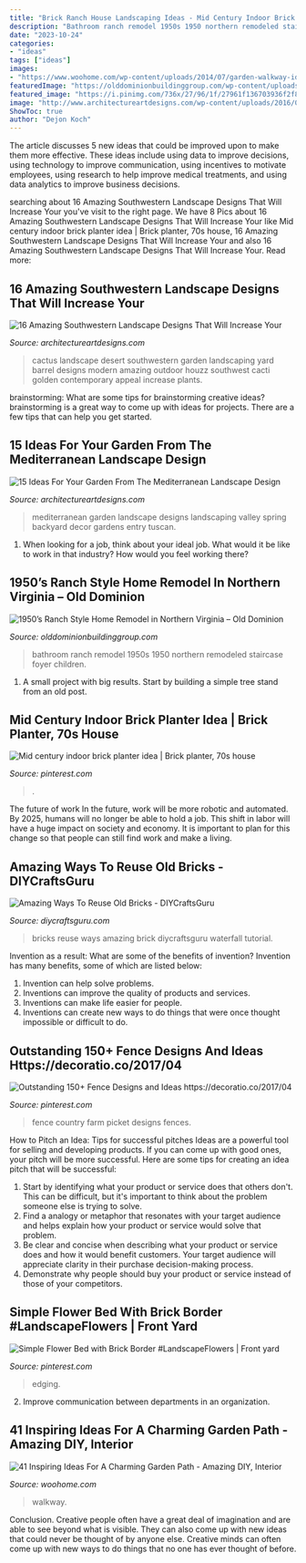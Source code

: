 ```yaml
---
title: "Brick Ranch House Landscaping Ideas - Mid Century Indoor Brick Planter Idea"
description: "Bathroom ranch remodel 1950s 1950 northern remodeled staircase foyer children"
date: "2023-10-24"
categories:
- "ideas"
tags: ["ideas"]
images:
- "https://www.woohome.com/wp-content/uploads/2014/07/garden-walkway-ideas-26.jpg"
featuredImage: "https://olddominionbuildinggroup.com/wp-content/uploads/1950s-ranch-home-kids-bathroom-remodel-northern-va-rs.jpg"
featured_image: "https://i.pinimg.com/736x/27/96/1f/27961f136703936f2f8c8f4d36fc8122.jpg"
image: "http://www.architectureartdesigns.com/wp-content/uploads/2016/04/16-Amazing-Southwestern-Landscape-Designs-That-Will-Increase-Your-Outdoor-Appeal-13-630x419.jpg"
ShowToc: true
author: "Dejon Koch"
---
```



The article discusses 5 new ideas that could be improved upon to make them more effective. These ideas include using data to improve decisions, using technology to improve communication, using incentives to motivate employees, using research to help improve medical treatments, and using data analytics to improve business decisions.

	

		
searching about 16 Amazing Southwestern Landscape Designs That Will Increase Your you've visit to the right page. We have 8 Pics about 16 Amazing Southwestern Landscape Designs That Will Increase Your like Mid century indoor brick planter idea | Brick planter, 70s house, 16 Amazing Southwestern Landscape Designs That Will Increase Your and also 16 Amazing Southwestern Landscape Designs That Will Increase Your. Read more:
		
    
## 16 Amazing Southwestern Landscape Designs That Will Increase Your

<img loading=lazy src="http://www.architectureartdesigns.com/wp-content/uploads/2016/04/16-Amazing-Southwestern-Landscape-Designs-That-Will-Increase-Your-Outdoor-Appeal-13-630x419.jpg" onerror="this.onerror=null;this.src='https://tse2.mm.bing.net/th?id=OIP.NVN7Kpz-34KOeroOQBuWFAHaE7&amp;pid=15.1';" alt="16 Amazing Southwestern Landscape Designs That Will Increase Your">

_Source: architectureartdesigns.com_

>cactus landscape desert southwestern garden landscaping yard barrel designs modern amazing outdoor houzz southwest cacti golden contemporary appeal increase plants. 

	

brainstorming: What are some tips for brainstorming creative ideas?
brainstorming is a great way to come up with ideas for projects. There are a few tips that can help you get started.

    
## 15 Ideas For Your Garden From The Mediterranean Landscape Design

<img loading=lazy src="http://www.architectureartdesigns.com/wp-content/uploads/2014/10/15-Ideas-For-Your-Garden-From-The-Mediterranean-Landscape-Design-13-630x840.jpg" onerror="this.onerror=null;this.src='https://tse3.mm.bing.net/th?id=OIP.0leKGLxP1tTM7CxBwgseYwHaJ4&amp;pid=15.1';" alt="15 Ideas For Your Garden From The Mediterranean Landscape Design">

_Source: architectureartdesigns.com_

>mediterranean garden landscape designs landscaping valley spring backyard decor gardens entry tuscan. 

	

1) When looking for a job, think about your ideal job. What would it be like to work in that industry? How would you feel working there?

    
## 1950’s Ranch Style Home Remodel In Northern Virginia – Old Dominion

<img loading=lazy src="https://olddominionbuildinggroup.com/wp-content/uploads/1950s-ranch-home-kids-bathroom-remodel-northern-va-rs.jpg" onerror="this.onerror=null;this.src='https://tse4.mm.bing.net/th?id=OIP.Rpx9WvISsZpG54ilIxvQ0QHaE9&amp;pid=15.1';" alt="1950’s Ranch Style Home Remodel in Northern Virginia – Old Dominion">

_Source: olddominionbuildinggroup.com_

>bathroom ranch remodel 1950s 1950 northern remodeled staircase foyer children. 

	

1. A small project with big results. Start by building a simple tree stand from an old post.

    
## Mid Century Indoor Brick Planter Idea | Brick Planter, 70s House

<img loading=lazy src="https://i.pinimg.com/736x/5f/11/b0/5f11b0bdd0dbeb813ff47a14d7e24b2a--brick-planter-planters.jpg" onerror="this.onerror=null;this.src='https://tse2.mm.bing.net/th?id=OIP.MqWqZWZrrUXPrKaJkIFLXgHaJ3&amp;pid=15.1';" alt="Mid century indoor brick planter idea | Brick planter, 70s house">

_Source: pinterest.com_

>. 

	

The future of work
In the future, work will be more robotic and automated. By 2025, humans will no longer be able to hold a job. This shift in labor will have a huge impact on society and economy. It is important to plan for this change so that people can still find work and make a living.

    
## Amazing Ways To Reuse Old Bricks - DIYCraftsGuru

<img loading=lazy src="https://www.diycraftsguru.com/wp-content/uploads/2016/08/05-reuse-old-bricks.jpg" onerror="this.onerror=null;this.src='https://tse2.mm.bing.net/th?id=OIP.xKDdAGfkVDWOIUQh0k9kfAHaOX&amp;pid=15.1';" alt="Amazing Ways To Reuse Old Bricks - DIYCraftsGuru">

_Source: diycraftsguru.com_

>bricks reuse ways amazing brick diycraftsguru waterfall tutorial. 

	

Invention as a result: What are some of the benefits of invention?
Invention has many benefits, some of which are listed below: 
1. Invention can help solve problems. 
2. Inventions can improve the quality of products and services. 
3. Inventions can make life easier for people. 
4. Inventions can create new ways to do things that were once thought impossible or difficult to do.

    
## Outstanding 150+ Fence Designs And Ideas Https://decoratio.co/2017/04

<img loading=lazy src="https://i.pinimg.com/736x/6a/f4/28/6af428451b4f3604b8b6c09aef066fbf--white-picket-fences-white-fence.jpg" onerror="this.onerror=null;this.src='https://tse2.mm.bing.net/th?id=OIP.Dmw6Sjz78yrk9SWSwZUSTgHaIy&amp;pid=15.1';" alt="Outstanding 150+ Fence Designs and Ideas https://decoratio.co/2017/04">

_Source: pinterest.com_

>fence country farm picket designs fences. 

	

How to Pitch an Idea: Tips for successful pitches
Ideas are a powerful tool for selling and developing products. If you can come up with good ones, your pitch will be more successful. Here are some tips for creating an idea pitch that will be successful:
1. Start by identifying what your product or service does that others don't. This can be difficult, but it's important to think about the problem someone else is trying to solve.
2. Find a analogy or metaphor that resonates with your target audience and helps explain how your product or service would solve that problem.
3. Be clear and concise when describing what your product or service does and how it would benefit customers. Your target audience will appreciate clarity in their purchase decision-making process.
4. Demonstrate why people should buy your product or service instead of those of your competitors.

    
## Simple Flower Bed With Brick Border #LandscapeFlowers | Front Yard

<img loading=lazy src="https://i.pinimg.com/736x/27/96/1f/27961f136703936f2f8c8f4d36fc8122.jpg" onerror="this.onerror=null;this.src='https://tse4.mm.bing.net/th?id=OIP.dR5Epdv8diKqkWVt5IZNCgHaLH&amp;pid=15.1';" alt="Simple Flower Bed with Brick Border #LandscapeFlowers | Front yard">

_Source: pinterest.com_

>edging. 

	

2. Improve communication between departments in an organization.

    
## 41 Inspiring Ideas For A Charming Garden Path - Amazing DIY, Interior

<img loading=lazy src="https://www.woohome.com/wp-content/uploads/2014/07/garden-walkway-ideas-26.jpg" onerror="this.onerror=null;this.src='https://tse2.mm.bing.net/th?id=OIP.hglvNuxJ-4qQ00gg4roDDQHaJ3&amp;pid=15.1';" alt="41 Inspiring Ideas For A Charming Garden Path - Amazing DIY, Interior">

_Source: woohome.com_

>walkway. 

	

Conclusion.
Creative people often have a great deal of imagination and are able to see beyond what is visible. They can also come up with new ideas that could never be thought of by anyone else. Creative minds can often come up with new ways to do things that no one has ever thought of before.

